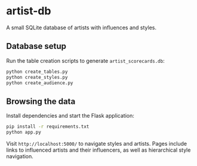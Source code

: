 # artist-db

A small SQLite database of artists with influences and styles.

## Database setup

Run the table creation scripts to generate `artist_scorecards.db`:

```bash
python create_tables.py
python create_styles.py
python create_audience.py
```

## Browsing the data

Install dependencies and start the Flask application:

```bash
pip install -r requirements.txt
python app.py
```

Visit `http://localhost:5000/` to navigate styles and artists. Pages include
links to influenced artists and their influencers, as well as hierarchical
style navigation.
